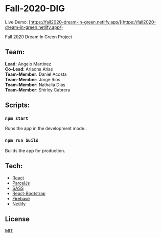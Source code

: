 # Fall-2020-DIG
 Live Demo: [https://fall2020-dream-in-green.netlify.app/](https://fall2020-dream-in-green.netlify.app/)

Fall 2020 Dream In Green Project

## Team:
**Lead:** Angelo Martinez\
**Co-Lead:** Ariadna Arias\
**Team-Member:** Daniel Acosta\
**Team-Member:** Jorge Rios\
**Team-Member:** Nathalia Dias\
**Team-Member:** Shirley Cabrera

## Scripts:

### `npm start`
Runs the app in the development mode..
### `npm run build`
Builds the app for production.

## Tech:
- [React](https://reactjs.org/)
- [ParcelJs](https://parceljs.org/)
- [SASS](https://sass-lang.com/)
- [React-Bootstrap](https://react-bootstrap.github.io/)
- [Firebase](https://firebase.google.com/)
- [Netlify](https://www.netlify.com/)

## License
[MIT](https://choosealicense.com/licenses/mit/)
